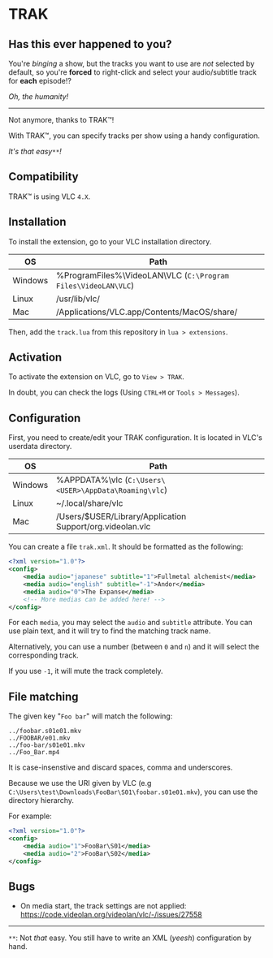# TRAK

## Has this ever happened to you?

You're _binging_ a show, but the tracks you want to use are _not_ selected by
default, so you're **forced** to right-click and select your audio/subtitle
track for **each** episode!?

_Oh, the humanity!_

---

Not anymore, thanks to TRAK™!

With TRAK™, you can specify tracks per show using a handy configuration.

_It's that easy`**`!_

## Compatibility

TRAK™ is using VLC `4.X`.

## Installation

To install the extension, go to your VLC installation directory.

| OS      | Path                                                          |
| ------- | ------------------------------------------------------------- |
| Windows | %ProgramFiles%\VideoLAN\VLC (`C:\Program Files\VideoLAN\VLC`) |
| Linux   | /usr/lib/vlc/                                                 |
| Mac     | /Applications/VLC.app/Contents/MacOS/share/                   |

Then, add the `track.lua` from this repository in `lua > extensions`.

## Activation

To activate the extension on VLC, go to `View > TRAK`.

In doubt, you can check the logs (Using `CTRL+M` or `Tools > Messages`).

## Configuration

First, you need to create/edit your TRAK configuration.
It is located in VLC's userdata directory.

| OS      | Path                                                      |
| ------- | --------------------------------------------------------- |
| Windows | %APPDATA%\vlc (`C:\Users\<USER>\AppData\Roaming\vlc`)     |
| Linux   | ~/.local/share/vlc                                        |
| Mac     | /Users/$USER/Library/Application Support/org.videolan.vlc |

You can create a file `trak.xml`. It should be formatted as the following:

```xml
<?xml version="1.0"?>
<config>
    <media audio="japanese" subtitle="1">Fullmetal alchemist</media>
    <media audio="english" subtitle="-1">Andor</media>
    <media audio="0">The Expanse</media>
    <!-- More medias can be added here! -->
</config>
```

For each `media`, you may select the `audio` and `subtitle` attribute.
You can use plain text, and it will try to find the matching track name.

Alternatively, you can use a number (between `0` and `n`) and it will select
the corresponding track.

If you use `-1`, it will mute the track completely.

## File matching

The given key "`Foo bar`" will match the following:

```
../foobar.s01e01.mkv
../FOOBAR/e01.mkv
../foo-bar/s01e01.mkv
../Foo_Bar.mp4
```

It is case-insenstive and discard spaces, comma and underscores.

Because we use the URI given by VLC (e.g `C:\Users\test\Downloads\FooBar\S01\foobar.s01e01.mkv`),
you can use the directory hierarchy.

For example:
```xml
<?xml version="1.0"?>
<config>
    <media audio="1">FooBar\S01</media>
    <media audio="2">FooBar\S02</media>
</config>
```

## Bugs

- On media start, the track settings are not applied:
    https://code.videolan.org/videolan/vlc/-/issues/27558

---

`**`: Not _that_ easy. You still have to write an XML (_yeesh_) configuration
by hand.
